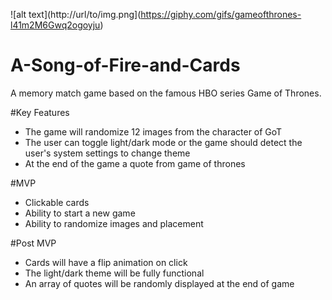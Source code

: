 ![alt text](http://url/to/img.png](https://giphy.com/gifs/gameofthrones-l41m2M6Gwq2ogoyju)

# A-Song-of-Fire-and-Cards
A memory match game based on the famous HBO series Game of Thrones.

#Key Features
- The game will randomize 12 images from the character of GoT
- The user can toggle light/dark mode or the game should detect the user's system settings to change theme
- At the end of the game a quote from game of thrones

#MVP
- Clickable cards
- Ability to start a new game
- Ability to randomize images and placement

#Post MVP
- Cards will have a flip animation on click
- The light/dark theme will be fully functional
- An array of quotes will be randomly displayed at the end of game
